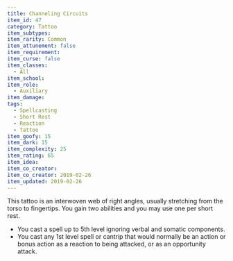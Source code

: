 ```yaml
---
title: Channeling Circuits
item_id: 47
category: Tattoo
item_subtypes:
item_rarity: Common
item_attunement: false
item_requirement:
item_curse: false
item_classes:
  - All
item_school:
item_role:
  - Auxiliary
item_damage:
tags:
  - Spellcasting
  - Short Rest
  - Reaction
  - Tattoo
item_goofy: 15
item_dark: 15
item_complexity: 25
item_rating: 65
item_idea:
item_co_creator:
item_co_creator: 2019-02-26
item_updated: 2019-02-26
---
```


This tattoo is an interwoven web of right angles, usually stretching from the torso to fingertips. You gain two abilities and you may use one per short rest.
- You cast a spell up to 5th level ignoring verbal and somatic components.
- You cast any 1st level spell or cantrip that would normally be an action or bonus action as a reaction to being attacked, or as an opportunity attack.
